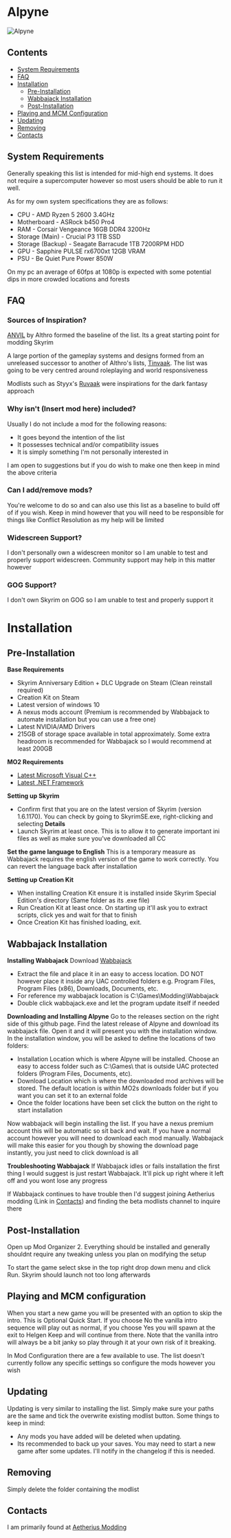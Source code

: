 # Alpyne
![Alpyne](https://github.com/Ferroxius/Palette/assets/88400328/aac300a8-2174-47ec-a23b-12824006ea31)

## Contents
- [System Requirements](#system-requirements)
- [FAQ](#faq)
- [Installation](#installation)
    - [Pre-Installation](#pre-installation)
    - [Wabbajack Installation](#wabbajack-installation)
    - [Post-Installation](#post-installation)
- [Playing and MCM Configuration](#playing-and-mcm-configuration)
- [Updating](#updating)
- [Removing](#removing)
- [Contacts](#contacts)



## System Requirements
Generally speaking this list is intended for mid-high end systems. It does not require a supercomputer however so most users should be able to run it well. 

As for my own system specifications they are as follows:
- CPU               - AMD Ryzen 5 2600 3.4GHz
- Motherboard       - ASRock b450 Pro4
- RAM               - Corsair Vengeance 16GB DDR4 3200Hz
- Storage (Main)    - Crucial P3 1TB SSD
- Storage (Backup)  - Seagate Barracude 1TB 7200RPM HDD
- GPU               - Sapphire PULSE rx6700xt 12GB VRAM
- PSU               - Be Quiet Pure Power 850W

On my pc an average of 60fps at 1080p is expected with some potential dips in more crowded locations and forests


## FAQ
### Sources of Inspiration?
[ANVIL](https://github.com/Althro/Anvil) by Althro formed the baseline of the list. Its a great starting point for modding Skyrim

A large portion of the gameplay systems and designs formed from an unreleased successor to another of Althro's lists, [Tinvaak](https://loadorderlibrary.com/lists/tinvaak-3). The list was going to be very centred around roleplaying and world responsiveness

Modlists such as Styyx's [Ruvaak](https://github.com/Styyx1/Ruvaak-Readme) were inspirations for the dark fantasy approach

### Why isn't (Insert mod here) included?
Usually I do not include a mod for the following reasons:
- It goes beyond the intention of the list
- It possesses technical and/or compatibility issues
- It is simply something I'm not personally interested in

I am open to suggestions but if you do wish to make one then keep in mind the above criteria

### Can I add/remove mods?
You're welcome to do so and can also use this list as a baseline to build off of if you wish. Keep in mind however that you will need to be responsible for things like Conflict Resolution as my help will be limited

### Widescreen Support?
I don't personally own a widescreen monitor so I am unable to test and properly support widescreen. Community support may help in this matter however

### GOG Support?
I don't own Skyrim on GOG so I am unable to test and properly support it

# Installation
## Pre-Installation
**Base Requirements**
- Skyrim Anniversary Edition + DLC Upgrade on Steam (Clean reinstall required)
- Creation Kit on Steam
- Latest version of windows 10
- A nexus mods account (Premium is recommended by Wabbajack to automate installation but you can use a free one)
- Latest NVIDIA/AMD Drivers
- 215GB of storage space available in total approximately. Some extra headroom is recommended for Wabbajack so I would recommend at least 200GB

**MO2 Requirements**
- [Latest Microsoft Visual C++](https://learn.microsoft.com/en-us/cpp/windows/latest-supported-vc-redist?view=msvc-170)
- [Latest .NET Framework](https://dotnet.microsoft.com/en-us/download/dotnet-framework)

**Setting up Skyrim**
- Confirm first that you are on the latest version of Skyrim (version 1.6.1170). You can check by going to SkyrimSE.exe, right-clicking and selecting **Details**
- Launch Skyrim at least once. This is to allow it to generate important ini files as well as make sure you've downloaded all CC

**Set the game language to English**
This is a temporary measure as Wabbajack requires the english version of the game to work correctly. You can revert the language back after installation

**Setting up Creation Kit**
- When installing Creation Kit ensure it is installed inside Skyrim Special Edition's directory (Same folder as its .exe file)
- Run Creation Kit at least once. On starting up it'll ask you to extract scripts, click yes and wait for that to finish
- Once Creation Kit has finished loading, exit.

## Wabbajack Installation
**Installing Wabbajack**
Download [Wabbajack](https://www.wabbajack.org/)
- Extract the file and place it in an easy to access location. DO NOT however place it inside any UAC controlled folders e.g. Program Files, Program Files (x86), Downloads, Documents, etc.
- For reference my wabbajack location is C:\Games\Modding\Wabbajack
- Double click wabbajack.exe and let the program update itself if needed

**Downloading and Installing Alpyne**
Go to the releases section on the right side of this github page. Find the latest release of Alpyne and download its wabbajack file. Open it and it will present you with the installation window.
In the installation window, you will be asked to define the locations of two folders:
- Installation Location which is where Alpyne will be installed. Choose an easy to access folder such as C:\Games\ that is outside UAC protected folders (Program Files, Documents, etc).
- Download Location which is where the downloaded mod archives will be stored. The default location is within MO2s downloads folder but if you want you can set it to an external folde
- Once the folder locations have been set click the button on the right to start installation

Now wabbajack will begin installing the list. If you have a nexus premium account this will be automatic so sit back and wait. If you have a normal account however you will need to download each mod manually. Wabbajack will make this easier for you though by showing the download page instantly, you just need to click download is all

**Troubleshooting Wabbajack**
If Wabbajack idles or fails installation the first thing I would suggest is just restart Wabbajack. It'll pick up right where it left off and you wont lose any progress

If Wabbajack continues to have trouble then I'd suggest joining Aetherius modding (Link in [Contacts](#contacts)) and finding the beta modlists channel to inquire there

## Post-Installation
Open up Mod Organizer 2. Everything should be installed and generally shouldnt require any tweaking unless you plan on modifying the setup

To start the game select skse in the top right drop down menu and click Run. Skyrim should launch not too long afterwards

## Playing and MCM configuration
When you start a new game you will be presented with an option to skip the intro. This is Optional Quick Start. If you choose No the vanilla intro sequence will play out as normal, if you choose Yes you will spawn at the exit to Helgen Keep and will continue from there. Note that the vanilla intro will always be a bit janky so play through it at your own risk of it breaking.

In Mod Configuration there are a few available to use. The list doesn't currently follow any specific settings so configure the mods however you wish

## Updating
Updating is very similar to installing the list. Simply make sure your paths are the same and tick the overwrite existing modlist button. 
Some things to keep in mind:
- Any mods you have added will be deleted when updating.
- Its recommended to back up your saves. You may need to start a new game after some updates. I'll notify in the changelog if this is needed.

## Removing
Simply delete the folder containing the modlist

## Contacts
I am primarily found at [Aetherius Modding](https://discord.gg/aetherius-modding)
